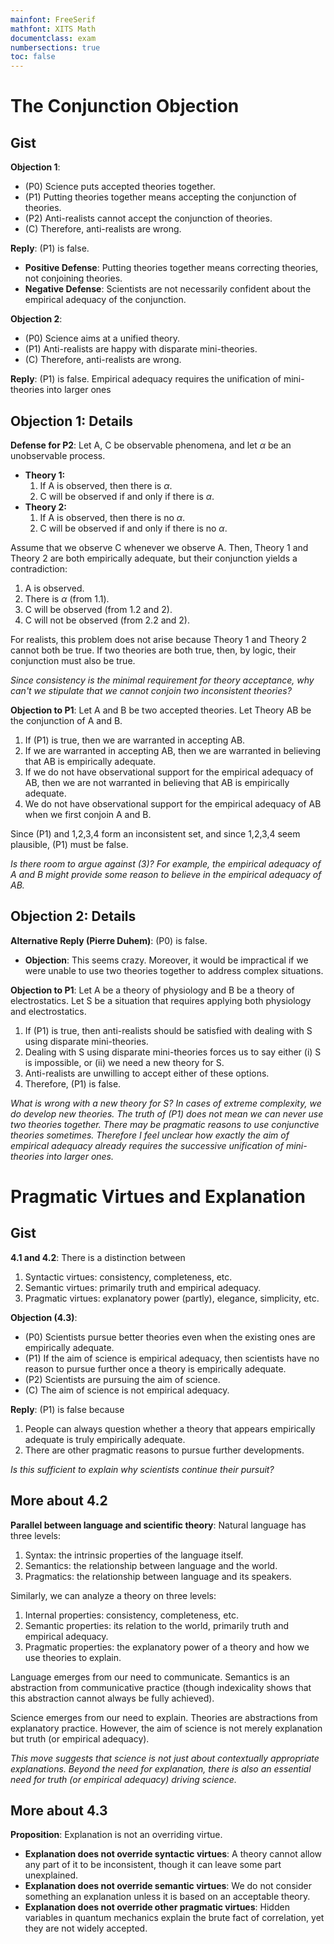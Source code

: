 ```yaml
---
mainfont: FreeSerif
mathfont: XITS Math
documentclass: exam
numbersections: true
toc: false
---
```



# The Conjunction Objection

## Gist

**Objection 1**:

- (P0) Science puts accepted theories together.
- (P1) Putting theories together means accepting the conjunction of theories.
- (P2) Anti-realists cannot accept the conjunction of theories.
- (C) Therefore, anti-realists are wrong.

**Reply**: (P1) is false.

- **Positive Defense**: Putting theories together means correcting theories, not conjoining theories.
- **Negative Defense**: Scientists are not necessarily confident about the empirical adequacy of the conjunction.

**Objection 2**:

- (P0) Science aims at a unified theory.
- (P1) Anti-realists are happy with disparate mini-theories.
- (C) Therefore, anti-realists are wrong.

**Reply**: (P1) is false. Empirical adequacy requires the unification of mini-theories into larger ones

## Objection 1: Details

**Defense for P2**: Let A, C be observable phenomena, and let $\alpha$ be an unobservable process.

- **Theory 1:**
    1. If A is observed, then there is $\alpha$.
    2. C will be observed if and only if there is $\alpha$.
- **Theory 2:**
    1. If A is observed, then there is no $\alpha$.
    2. C will be observed if and only if there is no $\alpha$.

Assume that we observe C whenever we observe A. Then, Theory 1 and Theory 2 are both empirically adequate, but their conjunction yields a contradiction:

1. A is observed.
2. There is $\alpha$ (from 1.1).
3. C will be observed (from 1.2 and 2).
4. C will not be observed (from 2.2 and 2).

For realists, this problem does not arise because Theory 1 and Theory 2 cannot both be true. If two theories are both true, then, by logic, their conjunction must also be true.

*Since consistency is the minimal requirement for theory acceptance, why can't we stipulate that we cannot conjoin two inconsistent theories?*

**Objection to P1**: Let A and B be two accepted theories. Let Theory AB be the conjunction of A and B.

1. If (P1) is true, then we are warranted in accepting AB.
2. If we are warranted in accepting AB, then we are warranted in believing that AB is empirically adequate.
3. If we do not have observational support for the empirical adequacy of AB, then we are not warranted in believing that AB is empirically adequate.
4. We do not have observational support for the empirical adequacy of AB when we first conjoin A and B.

Since (P1) and 1,2,3,4 form an inconsistent set, and since 1,2,3,4 seem plausible, (P1) must be false.

*Is there room to argue against (3)? For example, the empirical adequacy of A and B might provide some reason to believe in the empirical adequacy of AB.*

## Objection 2: Details

**Alternative Reply (Pierre Duhem)**: (P0) is false.

- **Objection**: This seems crazy. Moreover, it would be impractical if we were unable to use two theories together to address complex situations.

**Objection to P1**: Let A be a theory of physiology and B be a theory of electrostatics. Let S be a situation that requires applying both physiology and electrostatics.

1. If (P1) is true, then anti-realists should be satisfied with dealing with S using disparate mini-theories.
2. Dealing with S using disparate mini-theories forces us to say either (i) S is impossible, or (ii) we need a new theory for S.
3. Anti-realists are unwilling to accept either of these options.
4. Therefore, (P1) is false.

*What is wrong with a new theory for S? In cases of extreme complexity, we do develop new theories. The truth of (P1) does not mean we can never use two theories together. There may be pragmatic reasons to use conjunctive theories sometimes. Therefore I feel unclear how exactly the aim of empirical adequacy already requires the successive unification of mini-theories into larger ones.*

# Pragmatic Virtues and Explanation

## Gist

**4.1 and 4.2**: There is a distinction between  

1. Syntactic virtues: consistency, completeness, etc.  
2. Semantic virtues: primarily truth and empirical adequacy.  
3. Pragmatic virtues: explanatory power (partly), elegance, simplicity, etc.  

**Objection (4.3)**:  

- (P0) Scientists pursue better theories even when the existing ones are empirically adequate.  
- (P1) If the aim of science is empirical adequacy, then scientists have no reason to pursue further once a theory is empirically adequate.  
- (P2) Scientists are pursuing the aim of science.  
- (C) The aim of science is not empirical adequacy.  

**Reply**: (P1) is false because  

1. People can always question whether a theory that appears empirically adequate is truly empirically adequate.  
2. There are other pragmatic reasons to pursue further developments.  

*Is this sufficient to explain why scientists continue their pursuit?*  

## More about 4.2

**Parallel between language and scientific theory**: Natural language has three levels:  

1. Syntax: the intrinsic properties of the language itself.  
2. Semantics: the relationship between language and the world.  
3. Pragmatics: the relationship between language and its speakers.  

Similarly, we can analyze a theory on three levels:  

1. Internal properties: consistency, completeness, etc.  
2. Semantic properties: its relation to the world, primarily truth and empirical adequacy.  
3. Pragmatic properties: the explanatory power of a theory and how we use theories to explain.  

Language emerges from our need to communicate. Semantics is an abstraction from communicative practice (though indexicality shows that this abstraction cannot always be fully achieved).  

Science emerges from our need to explain. Theories are abstractions from explanatory practice. However, the aim of science is not merely explanation but truth (or empirical adequacy).  

*This move suggests that science is not just about contextually appropriate explanations. Beyond the need for explanation, there is also an essential need for truth (or empirical adequacy) driving science.* 

## More about 4.3

**Proposition**: Explanation is not an overriding virtue. 

- **Explanation does not override syntactic virtues**: A theory cannot allow any part of it to be inconsistent, though it can leave some part unexplained.  
- **Explanation does not override semantic virtues**: We do not consider something an explanation unless it is based on an acceptable theory.  
- **Explanation does not override other pragmatic virtues**: Hidden variables in quantum mechanics explain the brute fact of correlation, yet they are not widely accepted.  
